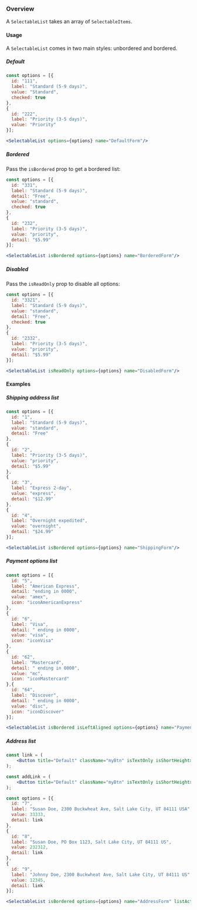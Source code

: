 ### Overview

A `SelectableList` takes an array of `SelectableItems`.

#### Usage

A `SelectableList` comes in two main styles: unbordered and bordered.

##### Default

```jsx noeditor
const options = [{
  id: "111",
  label: "Standard (5-9 days)",
  value: "Standard",
  checked: true
},
{
  id: "222",
  label: "Priority (3-5 days)",
  value: "Priority"
}];

<SelectableList options={options} name="DefaultForm"/>
```

##### Bordered

Pass the `isBordered` prop to get a bordered list:

```jsx
const options = [{
  id: "331",
  label: "Standard (5-9 days)",
  detail: "Free",
  value: "standard",
  checked: true
},
{
  id: "232",
  label: "Priority (3-5 days)",
  value: "priority",
  detail: "$5.99"
}];

<SelectableList isBordered options={options} name="BorderedForm"/>
```

##### Disabled

Pass the `isReadOnly` prop to disable all options:

```jsx noeditor
const options = [{
  id: "3321",
  label: "Standard (5-9 days)",
  value: "standard",
  detail: "Free",
  checked: true
},
{
  id: "2332",
  label: "Priority (3-5 days)",
  value: "priority",  
  detail: "$5.99"
}];

<SelectableList isReadOnly options={options} name="DisabledForm"/>
```

#### Examples

##### Shipping address list

```jsx
const options = [{
  id: "1",
  label: "Standard (5-9 days)",
  value: "standard",
  detail: "Free"
},
{
  id: "2",
  label: "Priority (3-5 days)",
  value: "priority",
  detail: "$5.99"
},
{
  id: "3",
  label: "Express 2-day",
  value: "express",
  detail: "$12.99"
},
{
  id: "4",
  label: "Overnight expedited",
  value: "overnight",
  detail: "$24.99"
}];

<SelectableList isBordered options={options} name="ShippingForm"/>
```

##### Payment options list

```jsx
const options = [{
  id: "5",
  label: "American Express",
  detail: "ending in 0000",
  value: "amex",
  icon: "iconAmericanExpress"
},
{
  id: "6",
  label: "Visa",
  detail: " ending in 0000",
  value: "visa",
  icon: "iconVisa"
},
{
  id: "62",
  label: "Mastercard",
  detail: " ending in 0000",
  value: "mc",
  icon: "iconMastercard"
},{
  id: "64",
  label: "Discover",
  detail: " ending in 0000",
  value: "disc",
  icon: "iconDiscover"
}];

<SelectableList isBordered isLeftAligned options={options} name="PaymentForm"/>
```

##### Address list

```jsx
const link = (
    <Button title="Default" className="myBtn" isTextOnly isShortHeight>Edit</Button>
);

const addLink = (
    <Button title="Default" className="myBtn" isTextOnly isShortHeight>Add a new address</Button>
);

const options = [{
  id: "7",
  label: "Susan Doe, 2300 Buckwheat Ave, Salt Lake City, UT 84111 USA",
  value: 33333,
  detail: link
},
{
  id: "8",
  label: "Susan Doe, PO Box 1123, Salt Lake City, UT 84111 US",
  value: 232312,
  detail: link
},
{
  id: "9",
  label: "Johnny Doe, 2300 Buckwheat Ave, Salt Lake City, UT 84111 US",
  value: 12345,
  detail: link
}];

<SelectableList isBordered options={options} name="AddressForm" listAction={addLink} />
```